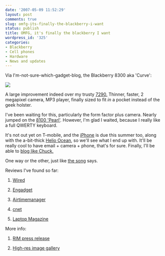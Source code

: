 ```yaml
---
date: '2007-05-09 11:52:29'
layout: post
comments: true
slug: omfg-its-finally-the-blackberry-i-want
status: publish
title: OMFG, it's finally the blackberry I want
wordpress_id: '325'
categories:
- Blackberry
- Cell phones
- Hardware
- News and updates
---
```


Via I'm-not-sure-which-gadget-blog, the Blackberry 8300 aka 'Curve':


![](http://www.phfactor.net/wp-pics/curve-1.jpg)


A large improvement indeed over my trusty [7290.](http://www.phfactor.net/bb/blog.html) Thinner, faster, 2 megapixel camera, MP3 player, finally sized to fit _in_ a pocket instead of the geek holster.

I've been waiting for this, particularly the form factor plus camera. Nearly jumped on the [8100 'Pearl'](http://the.taoofmac.com/space/blog/2007-02-25). However, I'm glad I waited, because I really like a full QWERTY keyboard.

It's not out yet on T-mobile, and the [iPhone](http://www.apple.com/iphone/) is due this summer too, along with the a-bit-thick [Helio Ocean](http://www.helio.com/page?p=press_release_detail&contentid=1174770553372), so we'll see what I end up with. It'll be really cool to have email + camera + phone, that's for sure. Finally, I'll be able to [blog like Chuck.](http://www.dr-chuck.com/csev-blog/) 

One way or the other, just like [the song](http://www.azlyrics.com/lyrics/blondie/onewayoranother.html) says.

Reviews I've found so far:




  1. [Wired](http://blog.wired.com/gadgets/2007/05/review_blackber.html)

  2. [Engadget](http://www.engadget.com/2007/05/03/the-blackberry-curve/)

  3. [Airtimemanager](http://www.airtimemanager.co.uk/BlackBerry/Enterprise/BlackBerry_8300.aspx)



  4. [cnet](http://reviews.cnet.com/RIM_BlackBerry_Curve_aka_BlackBerry_8300/4514-6452_7-32434383.html?part=cnet&subj=RIM+BlackBerry+Curve+(aka+BlackBerry+8300))


  5. [Laptop Magazine](http://laptopmag.com/Review/BlackBerry-Curve.htm)



More info:


  1. [RIM press release](http://www.blackberry.com/news/press/2007/pr-03_05_2007-05.shtml)

  2. [High-res image gallery](http://www.rim.com/newsroom/media/gallery/index.shtml)



